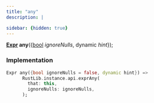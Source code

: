 ```yaml
---
title: "any"
description: |

sidebar: {hidden: true}
---
```

<span class="dart-code"><strong>[Expr] any</strong>({<span class="nobr">[bool] <i>ignoreNulls</i></span>, <span class="nobr">dynamic <i>hint</i></span>});</span>


### Implementation
```dart
Expr any({bool ignoreNulls = false, dynamic hint}) =>
      RustLib.instance.api.exprAny(
        that: this,
        ignoreNulls: ignoreNulls,
      );
```

[Expr]: /reference/classes/expr/
[bool]: https://api.flutter.dev/flutter/dart-core/bool-class.html